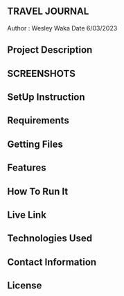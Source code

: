 ## TRAVEL JOURNAL

Author : Wesley Waka
Date 6/03/2023

## Project Description

## SCREENSHOTS

## SetUp Instruction

## Requirements

## Getting Files

## Features

## How To Run It

## Live Link

## Technologies Used

## Contact Information

## License
